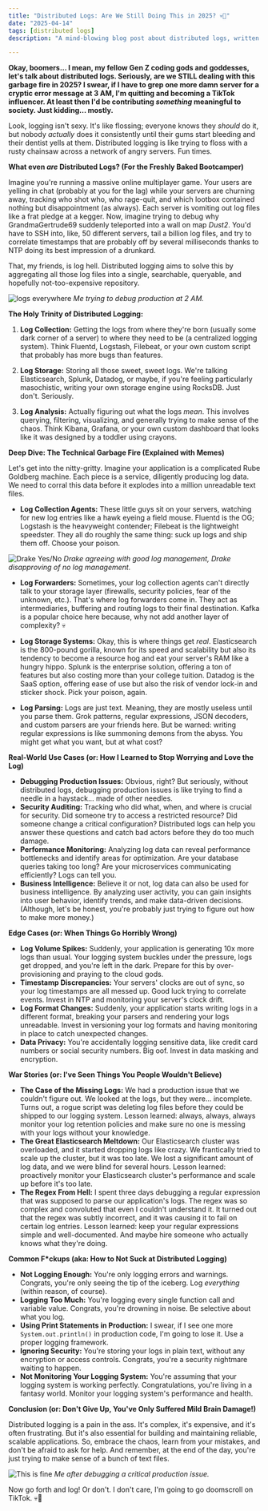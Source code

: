 ```yaml
---
title: "Distributed Logs: Are We Still Doing This in 2025? 💀🙏"
date: "2025-04-14"
tags: [distributed logs]
description: "A mind-blowing blog post about distributed logs, written for chaotic Gen Z engineers. Buckle up, buttercups."

---
```


**Okay, boomers... I mean, my fellow Gen Z coding gods and goddesses, let's talk about distributed logs. Seriously, are we STILL dealing with this garbage fire in 2025? I swear, if I have to grep one more damn server for a cryptic error message at 3 AM, I'm quitting and becoming a TikTok influencer. At least then I'd be contributing *something* meaningful to society. Just kidding... mostly.**

Look, logging isn't sexy. It's like flossing; everyone knows they *should* do it, but nobody *actually* does it consistently until their gums start bleeding and their dentist yells at them. Distributed logging is like trying to floss with a rusty chainsaw across a network of angry servers. Fun times.

**What even *are* Distributed Logs? (For the Freshly Baked Bootcamper)**

Imagine you're running a massive online multiplayer game. Your users are yelling in chat (probably at you for the lag) while your servers are churning away, tracking who shot who, who rage-quit, and which lootbox contained nothing but disappointment (as always). Each server is vomiting out log files like a frat pledge at a kegger. Now, imagine trying to debug why GrandmaGertrude69 suddenly teleported into a wall on map *Dust2*. You'd have to SSH into, like, 50 different servers, tail a billion log files, and try to correlate timestamps that are probably off by several milliseconds thanks to NTP doing its best impression of a drunkard.

That, my friends, is log hell. Distributed logging aims to solve this by aggregating all those log files into a single, searchable, queryable, and hopefully not-too-expensive repository.

![logs everywhere](https://i.kym-cdn.com/photos/images/newsfeed/001/841/148/0a4.jpg)
*Me trying to debug production at 2 AM.*

**The Holy Trinity of Distributed Logging:**

1.  **Log Collection:** Getting the logs from where they're born (usually some dark corner of a server) to where they need to be (a centralized logging system). Think Fluentd, Logstash, Filebeat, or your own custom script that probably has more bugs than features.

2.  **Log Storage:** Storing all those sweet, sweet logs. We're talking Elasticsearch, Splunk, Datadog, or maybe, if you're feeling particularly masochistic, writing your own storage engine using RocksDB. Just don't. Seriously.

3.  **Log Analysis:** Actually figuring out what the logs *mean*. This involves querying, filtering, visualizing, and generally trying to make sense of the chaos. Think Kibana, Grafana, or your own custom dashboard that looks like it was designed by a toddler using crayons.

**Deep Dive: The Technical Garbage Fire (Explained with Memes)**

Let's get into the nitty-gritty. Imagine your application is a complicated Rube Goldberg machine. Each piece is a service, diligently producing log data. We need to corral this data before it explodes into a million unreadable text files.

*   **Log Collection Agents:** These little guys sit on your servers, watching for new log entries like a hawk eyeing a field mouse. Fluentd is the OG; Logstash is the heavyweight contender; Filebeat is the lightweight speedster. They all do roughly the same thing: suck up logs and ship them off. Choose your poison.

![Drake Yes/No](https://i.imgflip.com/433z2d.jpg)
*Drake agreeing with good log management, Drake disapproving of no log management.*

*   **Log Forwarders:** Sometimes, your log collection agents can't directly talk to your storage layer (firewalls, security policies, fear of the unknown, etc.). That's where log forwarders come in. They act as intermediaries, buffering and routing logs to their final destination. Kafka is a popular choice here because, why not add another layer of complexity? 💀

*   **Log Storage Systems:** Okay, this is where things get *real*. Elasticsearch is the 800-pound gorilla, known for its speed and scalability but also its tendency to become a resource hog and eat your server's RAM like a hungry hippo. Splunk is the enterprise solution, offering a ton of features but also costing more than your college tuition. Datadog is the SaaS option, offering ease of use but also the risk of vendor lock-in and sticker shock. Pick your poison, again.

*   **Log Parsing:** Logs are just text. Meaning, they are mostly useless until you parse them. Grok patterns, regular expressions, JSON decoders, and custom parsers are your friends here. But be warned: writing regular expressions is like summoning demons from the abyss. You might get what you want, but at what cost?

**Real-World Use Cases (or: How I Learned to Stop Worrying and Love the Log)**

*   **Debugging Production Issues:** Obvious, right? But seriously, without distributed logs, debugging production issues is like trying to find a needle in a haystack… made of other needles.
*   **Security Auditing:** Tracking who did what, when, and where is crucial for security. Did someone try to access a restricted resource? Did someone change a critical configuration? Distributed logs can help you answer these questions and catch bad actors before they do too much damage.
*   **Performance Monitoring:** Analyzing log data can reveal performance bottlenecks and identify areas for optimization. Are your database queries taking too long? Are your microservices communicating efficiently? Logs can tell you.
*   **Business Intelligence:** Believe it or not, log data can also be used for business intelligence. By analyzing user activity, you can gain insights into user behavior, identify trends, and make data-driven decisions. (Although, let's be honest, you're probably just trying to figure out how to make more money.)

**Edge Cases (or: When Things Go Horribly Wrong)**

*   **Log Volume Spikes:** Suddenly, your application is generating 10x more logs than usual. Your logging system buckles under the pressure, logs get dropped, and you're left in the dark. Prepare for this by over-provisioning and praying to the cloud gods.
*   **Timestamp Discrepancies:** Your servers' clocks are out of sync, so your log timestamps are all messed up. Good luck trying to correlate events. Invest in NTP and monitoring your server's clock drift.
*   **Log Format Changes:** Suddenly, your application starts writing logs in a different format, breaking your parsers and rendering your logs unreadable. Invest in versioning your log formats and having monitoring in place to catch unexpected changes.
*   **Data Privacy:** You're accidentally logging sensitive data, like credit card numbers or social security numbers. Big oof. Invest in data masking and encryption.

**War Stories (or: I've Seen Things You People Wouldn't Believe)**

*   **The Case of the Missing Logs:** We had a production issue that we couldn't figure out. We looked at the logs, but they were… incomplete. Turns out, a rogue script was deleting log files before they could be shipped to our logging system. Lesson learned: always, always, always monitor your log retention policies and make sure no one is messing with your logs without your knowledge.
*   **The Great Elasticsearch Meltdown:** Our Elasticsearch cluster was overloaded, and it started dropping logs like crazy. We frantically tried to scale up the cluster, but it was too late. We lost a significant amount of log data, and we were blind for several hours. Lesson learned: proactively monitor your Elasticsearch cluster's performance and scale up before it's too late.
*   **The Regex From Hell:** I spent three days debugging a regular expression that was supposed to parse our application's logs. The regex was so complex and convoluted that even I couldn't understand it. It turned out that the regex was subtly incorrect, and it was causing it to fail on certain log entries. Lesson learned: keep your regular expressions simple and well-documented. And maybe hire someone who actually knows what they're doing.

**Common F\*ckups (aka: How to Not Suck at Distributed Logging)**

*   **Not Logging Enough:** You're only logging errors and warnings. Congrats, you're only seeing the tip of the iceberg. Log *everything* (within reason, of course).
*   **Logging Too Much:** You're logging every single function call and variable value. Congrats, you're drowning in noise. Be selective about what you log.
*   **Using Print Statements in Production:** I swear, if I see one more `System.out.println()` in production code, I'm going to lose it. Use a proper logging framework.
*   **Ignoring Security:** You're storing your logs in plain text, without any encryption or access controls. Congrats, you're a security nightmare waiting to happen.
*   **Not Monitoring Your Logging System:** You're assuming that your logging system is working perfectly. Congratulations, you're living in a fantasy world. Monitor your logging system's performance and health.

**Conclusion (or: Don't Give Up, You've Only Suffered Mild Brain Damage!)**

Distributed logging is a pain in the ass. It's complex, it's expensive, and it's often frustrating. But it's also essential for building and maintaining reliable, scalable applications. So, embrace the chaos, learn from your mistakes, and don't be afraid to ask for help. And remember, at the end of the day, you're just trying to make sense of a bunch of text files.

![This is fine](https://i.kym-cdn.com/photos/images/newsfeed/000/234/765/b7e.jpg)
*Me after debugging a critical production issue.*

Now go forth and log! Or don't. I don't care, I'm going to go doomscroll on TikTok. 💀🙏
